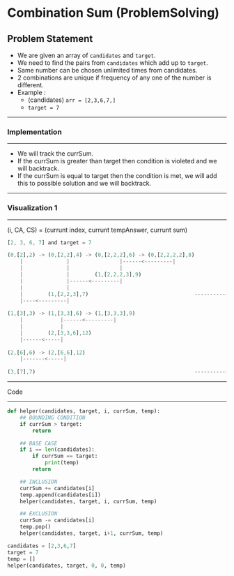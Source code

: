 # Combination Sum (ProblemSolving)

## Problem Statement

- We are given an array of `candidates` and `target`.
- We need to find the pairs from `candidates` which add up to `target`.
- Same number can be chosen unlimited times from candidates.
- 2 combinations are unique if frequency of any one of the number is different.
- Example : 
  - (candidates) `arr = [2,3,6,7,]`
  - `target = 7`

*****

### Implementation

*****

- We will track the currSum.
- If the currSum is greater than target then condition is violeted and we will backtrack.
- If the currSum is equal to target then the condition is met, we will add this to possible solution and we will backtrack.

*****

### Visualization 1

*****

(i, CA, CS) = (currunt index, currunt tempAnswer, currunt sum)

```js
[2, 3, 6, 7] and target = 7

(0,[2],2) -> (0,[2,2],4) -> (0,[2,2,2],6) -> (0,[2,2,2,2],8)
    |              |                |------<---------|
    |              |                |
    |              |        (1,[2,2,2,3],9)
    |              |------<---------|
    |              |
    |        (1,[2,2,3],7)                                  ------------------>  ANS
    |----<---------|
    
(1,[3],3) -> (1,[3,3],6) -> (1,[3,3,3],9)
    |            |------<---------|
    |            |
    |        (2,[3,3,6],12)
    |------<-----|
    
(2,[6],6) -> (2,[6,6],12)
    |-------<-----|
    
(3,[7],7)                                                   ------------------>  ANS
```

*****

Code

*****

```python
def helper(candidates, target, i, currSum, temp):
    ## BOUNDING CONDITION
    if currSum > target: 
        return

    ## BASE CASE
    if i == len(candidates):
        if currSum == target:
            print(temp)
        return

    ## INCLUSION
    currSum += candidates[i]
    temp.append(candidates[i])
    helper(candidates, target, i, currSum, temp)

    ## EXCLUSION
    currSum -= candidates[i]
    temp.pop()
    helper(candidates, target, i+1, currSum, temp)

candidates = [2,3,6,7]
target = 7
temp = []
helper(candidates, target, 0, 0, temp)
```
